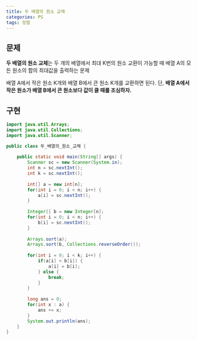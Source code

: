 ```yaml
---
title: 두 배열의 원소 교체
categories: PS
tags: 정렬
---
```




## 문제

**두 배열의 원소 교체**는 두 개의 배열에서 최대 K번의 원소 교환이 가능할 때 배열 A의 모든 원소의 합의 최대값을 출력하는 문제

배열 A에서 작은 원소 K개와 배열 B에서 큰 원소 K개를 교환하면 된다. 단, **배열 A에서 작은 원소가 배열 B에서 큰 원소보다 값이 클 때를 조심하자.**





## 구현

```java
import java.util.Arrays;
import java.util.Collections;
import java.util.Scanner;

public class 두_배열의_원소_교체 {
    
    public static void main(String[] args) {
        Scanner sc = new Scanner(System.in);
        int n = sc.nextInt();
        int k = sc.nextInt();
        
        int[] a = new int[n];
        for(int i = 0; i < n; i++) {
            a[i] = sc.nextInt();
        }
        
        Integer[] b = new Integer[n];
        for(int i = 0; i < n; i++) {
            b[i] = sc.nextInt();
        }
        
        Arrays.sort(a);
        Arrays.sort(b, Collections.reverseOrder());
        
        for(int i = 0; i < k; i++) {
            if(a[i] < b[i]) {
                a[i] = b[i];
            } else {
                break;
            }
        }
        
        long ans = 0;
        for(int x : a) {
            ans += x;
        }
        System.out.println(ans);
    }
}
```

